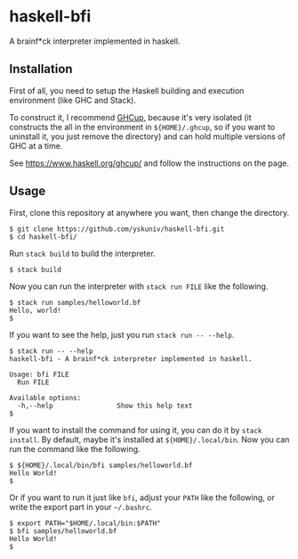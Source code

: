 # haskell-bfi
A brainf*ck interpreter implemented in haskell.

## Installation
First of all, you need to setup the Haskell building and execution environment (like GHC and Stack).

To construct it, I recommend [GHCup](https://www.haskell.org/ghcup/), because it's very isolated (it constructs the all in the environment in `${HOME}/.ghcup`, so if you want to uninstall it, you just remove the directory) and can hold multiple versions of GHC at a time.

See https://www.haskell.org/ghcup/ and follow the instructions on the page.

## Usage
First, clone this repository at anywhere you want, then change the directory.

```console
$ git clone https://github.com/yskuniv/haskell-bfi.git
$ cd haskell-bfi/
```

Run `stack build` to build the interpreter.

```console
$ stack build
```

Now you can run the interpreter with `stack run FILE` like the following.

```console
$ stack run samples/helloworld.bf
Hello, world!
$
```

If you want to see the help, just you run `stack run -- --help`.

```console
$ stack run -- --help
haskell-bfi - A brainf*ck interpreter implemented in haskell.

Usage: bfi FILE
  Run FILE

Available options:
  -h,--help                Show this help text
$
```

If you want to install the command for using it, you can do it by `stack install`. By default, maybe it's installed at `${HOME}/.local/bin`. Now you can run the command like the following.

```console
$ ${HOME}/.local/bin/bfi samples/helloworld.bf
Hello World!
$
```

Or if you want to run it just like `bfi`, adjust your `PATH` like the following, or write the export part in your `~/.bashrc`.

```console
$ export PATH="$HOME/.local/bin:$PATH"
$ bfi samples/helloworld.bf
Hello World!
$
```

